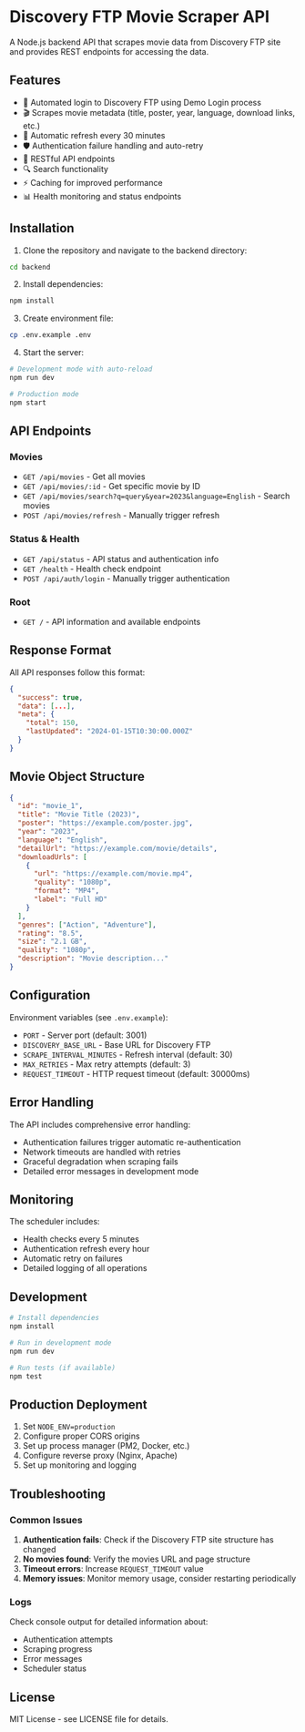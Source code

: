 # Discovery FTP Movie Scraper API

A Node.js backend API that scrapes movie data from Discovery FTP site and provides REST endpoints for accessing the data.

## Features

- 🔐 Automated login to Discovery FTP using Demo Login process
- 🎬 Scrapes movie metadata (title, poster, year, language, download links, etc.)
- 🔄 Automatic refresh every 30 minutes
- 🛡️ Authentication failure handling and auto-retry
- 📡 RESTful API endpoints
- 🔍 Search functionality
- ⚡ Caching for improved performance
- 📊 Health monitoring and status endpoints

## Installation

1. Clone the repository and navigate to the backend directory:
```bash
cd backend
```

2. Install dependencies:
```bash
npm install
```

3. Create environment file:
```bash
cp .env.example .env
```

4. Start the server:
```bash
# Development mode with auto-reload
npm run dev

# Production mode
npm start
```

## API Endpoints

### Movies
- `GET /api/movies` - Get all movies
- `GET /api/movies/:id` - Get specific movie by ID
- `GET /api/movies/search?q=query&year=2023&language=English` - Search movies
- `POST /api/movies/refresh` - Manually trigger refresh

### Status & Health
- `GET /api/status` - API status and authentication info
- `GET /health` - Health check endpoint
- `POST /api/auth/login` - Manually trigger authentication

### Root
- `GET /` - API information and available endpoints

## Response Format

All API responses follow this format:

```json
{
  "success": true,
  "data": [...],
  "meta": {
    "total": 150,
    "lastUpdated": "2024-01-15T10:30:00.000Z"
  }
}
```

## Movie Object Structure

```json
{
  "id": "movie_1",
  "title": "Movie Title (2023)",
  "poster": "https://example.com/poster.jpg",
  "year": "2023",
  "language": "English",
  "detailUrl": "https://example.com/movie/details",
  "downloadUrls": [
    {
      "url": "https://example.com/movie.mp4",
      "quality": "1080p",
      "format": "MP4",
      "label": "Full HD"
    }
  ],
  "genres": ["Action", "Adventure"],
  "rating": "8.5",
  "size": "2.1 GB",
  "quality": "1080p",
  "description": "Movie description..."
}
```

## Configuration

Environment variables (see `.env.example`):

- `PORT` - Server port (default: 3001)
- `DISCOVERY_BASE_URL` - Base URL for Discovery FTP
- `SCRAPE_INTERVAL_MINUTES` - Refresh interval (default: 30)
- `MAX_RETRIES` - Max retry attempts (default: 3)
- `REQUEST_TIMEOUT` - HTTP request timeout (default: 30000ms)

## Error Handling

The API includes comprehensive error handling:

- Authentication failures trigger automatic re-authentication
- Network timeouts are handled with retries
- Graceful degradation when scraping fails
- Detailed error messages in development mode

## Monitoring

The scheduler includes:
- Health checks every 5 minutes
- Authentication refresh every hour
- Automatic retry on failures
- Detailed logging of all operations

## Development

```bash
# Install dependencies
npm install

# Run in development mode
npm run dev

# Run tests (if available)
npm test
```

## Production Deployment

1. Set `NODE_ENV=production`
2. Configure proper CORS origins
3. Set up process manager (PM2, Docker, etc.)
4. Configure reverse proxy (Nginx, Apache)
5. Set up monitoring and logging

## Troubleshooting

### Common Issues

1. **Authentication fails**: Check if the Discovery FTP site structure has changed
2. **No movies found**: Verify the movies URL and page structure
3. **Timeout errors**: Increase `REQUEST_TIMEOUT` value
4. **Memory issues**: Monitor memory usage, consider restarting periodically

### Logs

Check console output for detailed information about:
- Authentication attempts
- Scraping progress
- Error messages
- Scheduler status

## License

MIT License - see LICENSE file for details.
